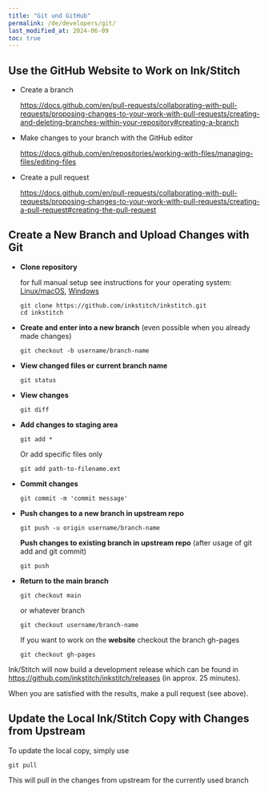 ```yaml
---
title: "Git und GitHub"
permalink: /de/developers/git/
last_modified_at: 2024-06-09
toc: true
---
```

## Use the GitHub Website to Work on Ink/Stitch

* Create a branch

  <https://docs.github.com/en/pull-requests/collaborating-with-pull-requests/proposing-changes-to-your-work-with-pull-requests/creating-and-deleting-branches-within-your-repository#creating-a-branch>

* Make changes to your branch with the GitHub editor

  <https://docs.github.com/en/repositories/working-with-files/managing-files/editing-files>

* Create a pull request

  <https://docs.github.com/en/pull-requests/collaborating-with-pull-requests/proposing-changes-to-your-work-with-pull-requests/creating-a-pull-request#creating-the-pull-request>

## Create a New Branch and Upload Changes with Git

* **Clone repository**

  for full manual setup see instructions for your operating system: [Linux/macOS](/developers/inkstitch/manual-setup/), [Windows](/developers/inkstitch/windows-manual-build/)

  ```
  git clone https://github.com/inkstitch/inkstitch.git
  cd inkstitch
  ```

* **Create and enter into a new branch** (even possible when you already made changes)

  ```
  git checkout -b username/branch-name
  ```

* **View changed files or current branch name**

  ```
  git status
  ```

* **View changes**

  ```
  git diff
  ```

* **Add changes to staging area**

  ```
  git add *
  ```

  Or add specific files only

  ```
  git add path-to-filename.ext
  ```

* **Commit changes**

  ```
  git commit -m 'commit message'
  ```

* **Push changes to a new branch in upstream repo**

  ```
  git push -u origin username/branch-name
  ```

  **Push changes to existing branch in upstream repo** (after usage of git add and git commit)

  ```
  git push
  ```

* **Return to the main branch**

  ```
  git checkout main
  ```

  or whatever branch

  ```
  git checkout username/branch-name
  ```

  If you want to work on the **website** checkout the branch gh-pages

  ```
  git checkout gh-pages
  ```

Ink/Stitch will now build a development release which can be found in <https://github.com/inkstitch/inkstitch/releases> (in approx. 25 minutes).

When you are satisfied with the results, make a pull request (see above).

## Update the Local Ink/Stitch Copy with Changes from Upstream

To update the local copy, simply use

```
git pull
```

This will pull in the changes from upstream for the currently used branch
